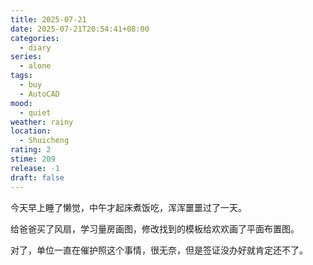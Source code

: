 ```yaml
---
title: 2025-07-21
date: 2025-07-21T20:54:41+08:00
categories:
  - diary
series:
  - alone
tags:
  - buy
  - AutoCAD
mood:
  - quiet
weather: rainy
location:
  - Shuicheng
rating: 2
stime: 209
release: -1
draft: false
---
```

今天早上睡了懒觉，中午才起床煮饭吃，浑浑噩噩过了一天。

给爸爸买了风扇，学习量房画图，修改找到的模板给欢欢画了平面布置图。

对了，单位一直在催护照这个事情，很无奈，但是签证没办好就肯定还不了。